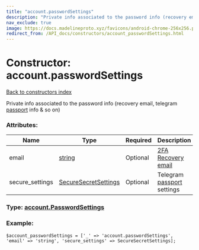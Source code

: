 ```yaml
---
title: "account.passwordSettings"
description: "Private info associated to the password info (recovery email, telegram passport info &amp; so on)"
nav_exclude: true
image: https://docs.madelineproto.xyz/favicons/android-chrome-256x256.png
redirect_from: /API_docs/constructors/account_passwordSettings.html
---
```

# Constructor: account.passwordSettings  
[Back to constructors index](/API_docs/constructors/index.html)



Private info associated to the password info (recovery email, telegram [passport](https://core.telegram.org/passport) info &amp; so on)

### Attributes:

| Name     |    Type       | Required | Description |
|----------|---------------|----------|-------------|
|email|[string](/API_docs/types/string.html) | Optional|[2FA Recovery email](https://core.telegram.org/api/srp#email-verification)|
|secure\_settings|[SecureSecretSettings](/API_docs/types/SecureSecretSettings.html) | Optional|Telegram [passport](https://core.telegram.org/passport) settings|



### Type: [account.PasswordSettings](/API_docs/types/account.PasswordSettings.html)


### Example:

```
$account_passwordSettings = ['_' => 'account.passwordSettings', 'email' => 'string', 'secure_settings' => SecureSecretSettings];
```  
